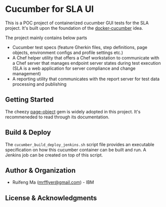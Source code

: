 # Cucumber for SLA UI

This is a POC project of containerized cucumber GUI tests for the SLA project. It's built upon the foundation of the [docker-cucumber](https://github.com/MaRuifeng/docker-cucumber) idea. 

The project mainly contains below parts
* Cucumber test specs (feature Gherkin files, step definitions, page objects, environment configs and profile settings etc.)
* A Chef helper utility that offers a Chef workstation to communicate with a Chef server that manages endpoint server states during test execution (SLA is a web application for server compliance and change management)
* A reporting utility that communicates with the report server for test data processing and publishing

## Getting Started

The cheezy [page-object](https://github.com/cheezy/page-object) gem is widely adopted in this project. It's recommeneded to read through its documentation. 

## Build & Deploy

The `cucumber_build_deploy_jenkins.sh` script file provides an executable specification on how this cucumber container can be built and run. A Jenkins job can be created on top of this script. 

## Author & Organization
* Ruifeng Ma (mrfflyer@gmail.com) - IBM

## License & Acknowledgments
